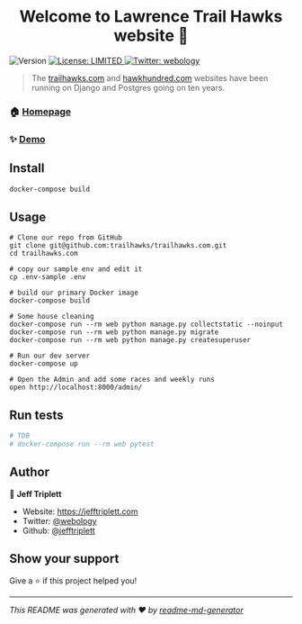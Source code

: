<h1 align="center">Welcome to Lawrence Trail Hawks website 👋</h1>
<p>
  <img alt="Version" src="https://img.shields.io/badge/version-2021.6.36-blue.svg?cacheSeconds=2592000" />
  <a href="#" target="_blank">
    <img alt="License: LIMITED" src="https://img.shields.io/badge/License-LIMITED-yellow.svg" />
  </a>
  <a href="https://twitter.com/webology" target="_blank">
    <img alt="Twitter: webology" src="https://img.shields.io/twitter/follow/webology.svg?style=social" />
  </a>
</p>

> The [trailhawks.com](https://trailhawks.com) and [hawkhundred.com](https://hawkhundred.com) websites have been running on Django and Postgres going on ten years. 

### 🏠 [Homepage](https://github.com/trailhawks/trailhawks.com)

### ✨ [Demo](https://trailhawks.com/)

## Install

```sh
docker-compose build
```

## Usage

```shell
# Clone our repo from GitHub
git clone git@github.com:trailhawks/trailhawks.com.git
cd trailhawks.com

# copy our sample env and edit it
cp .env-sample .env

# build our primary Docker image
docker-compose build

# Some house cleaning
docker-compose run --rm web python manage.py collectstatic --noinput
docker-compose run --rm web python manage.py migrate
docker-compose run --rm web python manage.py createsuperuser

# Run our dev server
docker-compose up

# Open the Admin and add some races and weekly runs
open http://localhost:8000/admin/
```
## Run tests

```sh
# TDB
# docker-compose run --rm web pytest
```

## Author

👤 **Jeff Triplett**

* Website: https://jefftriplett.com
* Twitter: [@webology](https://twitter.com/webology)
* Github: [@jefftriplett](https://github.com/jefftriplett)

## Show your support

Give a ⭐️ if this project helped you!

***
_This README was generated with ❤️ by [readme-md-generator](https://github.com/kefranabg/readme-md-generator)_
